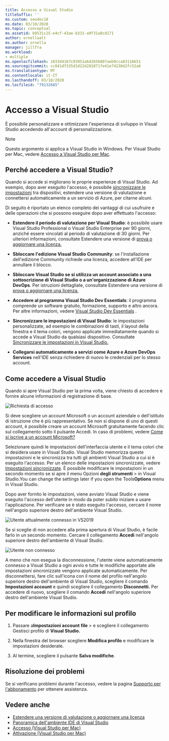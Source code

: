 ```yaml
---
title: Accesso a Visual Studio
titleSuffix: ''
ms.custom: seodec18
ms.date: 03/10/2020
ms.topic: conceptual
ms.assetid: b9531c25-e4cf-43ae-b331-a9f31a8cd171
author: ornellaalt
ms.author: ornella
manager: jillfra
ms.workload:
- multiple
ms.openlocfilehash: 1033d4167c03951a642656807aeb9cca83116651
ms.sourcegitcommit: cc841df335d1d22d281871fe41e74238d2fc52a6
ms.translationtype: MT
ms.contentlocale: it-IT
ms.lasthandoff: 03/18/2020
ms.locfileid: "79132685"
---
```

# <a name="sign-in-to-visual-studio"></a>Accesso a Visual Studio

È possibile personalizzare e ottimizzare l'esperienza di sviluppo in Visual Studio accedendo all'account di personalizzazione.

> [!NOTE]
> Questo argomento si applica a Visual Studio in Windows. Per Visual Studio per Mac, vedere [Accesso a Visual Studio per Mac](/visualstudio/mac/signing-in).

## <a name="why-should-i-sign-in-to-visual-studio"></a>Perché accedere a Visual Studio?

Quando si accede si migliorano le proprie esperienze di Visual Studio. Ad esempio, dopo aver eseguito l'accesso, è possibile [sincronizzare le impostazioni](synchronized-settings-in-visual-studio.md) tra dispositivi, estendere una versione di valutazione e connettersi automaticamente a un servizio di Azure, per citarne alcuni.

Di seguito è riportato un elenco completo dei vantaggi di cui usufruire e delle operazioni che si possono eseguire dopo aver effettuato l'accesso:
- **Estendere il periodo di valutazione per Visual Studio**: è possibile usare Visual Studio Professional o Visual Studio Enterprise per 90 giorni, anziché essere vincolati al periodo di valutazione di 30 giorni. Per ulteriori informazioni, consultate Estendere una versione di [prova o aggiornare una licenza.](../ide/how-to-unlock-visual-studio.md)

- **Sbloccare l'edizione Visual Studio Community**: se l'installazione dell'edizione Community richiede una licenza, accedere all'IDE per annullare il blocco.

- **Sbloccare Visual Studio se si utilizza un account associato a una sottoscrizione di Visual Studio o a un'organizzazione di Azure DevOps**. Per istruzioni dettagliate, consultate Estendere una versione di [prova o aggiornare una licenza.](../ide/how-to-unlock-visual-studio.md)

- **Accedere al programma Visual Studio Dev Essentials**: il programma comprende un software gratuito, formazione, supporto e altro ancora. Per altre informazioni, vedere [Visual Studio Dev Essentials](https://visualstudio.microsoft.com/dev-essentials/) .

- **Sincronizzare le impostazioni di Visual Studio**: le impostazioni personalizzate, ad esempio le combinazioni di tasti, il layout della finestra e il tema colori, vengono applicate immediatamente quando si accede a Visual Studio da qualsiasi dispositivo. Consultate [Sincronizzare le impostazioni in Visual Studio.](../ide/synchronized-settings-in-visual-studio.md)

- **Collegarsi automaticamente a servizi come Azure e Azure DevOps Services** nell'IDE senza richiedere di nuovo le credenziali per lo stesso account.

## <a name="how-to-sign-in-to-visual-studio"></a>Come accedere a Visual Studio

Quando si apre Visual Studio per la prima volta, viene chiesto di accedere e fornire alcune informazioni di registrazione di base. 

![Richiesta di accesso](../ide/media/vs2019_signinpopup.png)

Si deve scegliere un account Microsoft o un account aziendale o dell'istituto di istruzione che è più rappresentativo. Se non si dispone di uno di questi account, è possibile creare un account Microsoft gratuitamente facendo clic sul collegamento sotto il pulsante Accedi. In caso di problemi, vedere [Come si iscrive a un account Microsoft?](https://support.microsoft.com/help/4026324/microsoft-account-how-to-create)

Selezionare quindi le impostazioni dell'interfaccia utente e il tema colori che si desidera usare in Visual Studio. Visual Studio memorizza queste impostazioni e le sincronizza tra tutti gli ambienti Visual Studio a cui si è eseguito l'accesso. Per un elenco delle impostazioni sincronizzate, vedere [Impostazioni sincronizzate](../ide/synchronized-settings-in-visual-studio.md). È possibile modificare le impostazioni in un secondo momento se si apre il menu Opzioni **degli strumenti** > in Visual Studio.You can change the settings later if you open the Tools**Options** menu in Visual Studio.

Dopo aver fornito le impostazioni, viene avviato Visual Studio e viene eseguito l'accesso dell'utente in modo da poter subito iniziare a usare l'applicazione. Per verificare se è stato eseguito l'accesso, cercare il nome nell'angolo superiore destro dell'ambiente Visual Studio.

![Utente attualmente connesso in VS2019](../ide/media/vs2019_username.png)

Se si sceglie di non accedere alla prima apertura di Visual Studio, è facile farlo in un secondo momento. Cercare il collegamento **Accedi** nell'angolo superiore destro dell'ambiente di Visual Studio. 

![Utente non connesso](../ide/media/vs2019_usernotsignedin.png)

A meno che non esegua la disconnessione, l'utente viene automaticamente connesso a Visual Studio a ogni avvio e tutte le modifiche apportate alle impostazioni sincronizzate vengono applicate automaticamente. Per disconnettersi, fare clic sull'icona con il nome del profilo nell'angolo superiore destro dell'ambiente di Visual Studio, scegliere il comando **Impostazioni account** e quindi scegliere il collegamento **Disconnetti.** Per accedere di nuovo, scegliere il comando **Accedi** nell'angolo superiore destro dell'ambiente Visual Studio.

## <a name="to-change-your-profile-information"></a>Per modificare le informazioni sul profilo

1. Passare a**Impostazioni account** **file** > e scegliere il collegamento Gestisci profilo di **Visual Studio.**

1. Nella finestra del browser scegliere **Modifica profilo** e modificare le impostazioni desiderate.

1. Al termine, scegliere il pulsante **Salva modifiche**.

## <a name="troubleshooting"></a>Risoluzione dei problemi

Se si verificano problemi durante l'accesso, vedere la pagina [Supporto per l'abbonamento](https://visualstudio.microsoft.com/subscriptions/support/) per ottenere assistenza.

## <a name="see-also"></a>Vedere anche

* [Estendere una versione di valutazione o aggiornare una licenza](../ide/how-to-unlock-visual-studio.md)
* [Panoramica dell'ambiente IDE di Visual Studio](../get-started/visual-studio-ide.md)
* [Accesso (Visual Studio per Mac)](/visualstudio/mac/signing-in)
* [Attivazione (Visual Studio per Mac)](/visualstudio/mac/activation)
